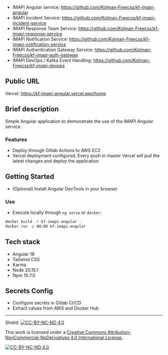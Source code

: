 - IMAPI Angular service: https://github.com/Kolman-Freecss/kf-imapi-angular
- IMAPI Incident Service: https://github.com/Kolman-Freecss/kf-imapi-incident-service
- IMAPI Response Team Service: https://github.com/Kolman-Freecss/kf-imapi-response-service
- IMAPI Notification Service: https://github.com/Kolman-Freecss/kf-imapi-notification-service
- IMAPI Authentication Gateway Service: https://github.com/Kolman-Freecss/kf-imapi-auth-gateway
- IMAPI DevOps / Kafka Event Handling: https://github.com/Kolman-Freecss/kf-imapi-devops

## Public URL

Vercel: https://kf-imapi-angular.vercel.app/home

## Brief description

Simple Angular application to demonstrate the use of the IMAPI Angular service.

### Features

- Deploy through Gitlab Actions to AWS EC2
- Vercel deployment configured. Every push in master Vercel will pull the latest changes and deploy the application

## Getting Started

- (Optional) Install Angular DevTools in your browser 

### Use

- Execute locally through `ng serve` or `docker`:
```bash
docker build -t kf-imapi-angular .
docker run -p 80:80 kf-imapi-angular
```

## Tech stack

- Angular 18
- Tailwind CSS
- Karma
- Node 20.15.1
- Npm 10.7.0

## Secrets Config

- Configure secrets in Gitlab CI/CD
- Extract values from AWS and Docker Hub

---

Shield: [![CC-BY-NC-ND 4.0][CC-BY-NC-ND-shield]][CC-BY-NC-ND]

This work is licensed under a [Creative Commons Attribution-NonCommercial-NoDerivatives 4.0 International License.][CC-BY-NC-ND]

[![CC-BY-NC-ND 4.0][CC-BY-NC-ND-image]][CC-BY-NC-ND]

[CC-BY-NC-ND-shield]: https://img.shields.io/badge/License-CC--BY--NC--ND--4.0-lightgrey
[CC-BY-NC-ND]: http://creativecommons.org/licenses/by-nc-nd/4.0/
[CC-BY-NC-ND-image]: https://i.creativecommons.org/l/by-nc-nd/4.0/88x31.png
